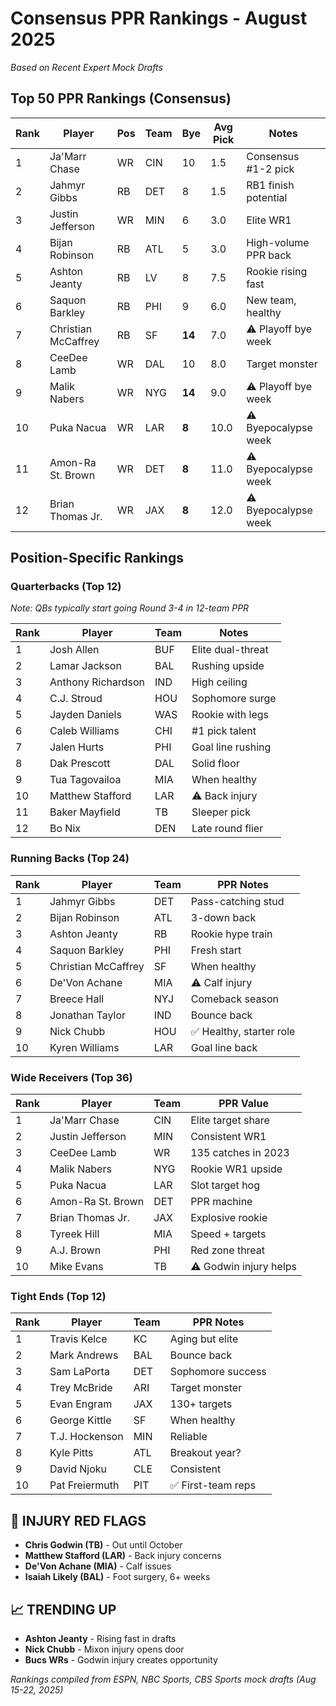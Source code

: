 # Consensus PPR Rankings - August 2025
*Based on Recent Expert Mock Drafts*

## Top 50 PPR Rankings (Consensus)

| Rank | Player | Pos | Team | Bye | Avg Pick | Notes |
|------|---------|-----|------|-----|----------|--------|
| 1 | Ja'Marr Chase | WR | CIN | 10 | 1.5 | Consensus #1-2 pick |
| 2 | Jahmyr Gibbs | RB | DET | 8 | 1.5 | RB1 finish potential |
| 3 | Justin Jefferson | WR | MIN | 6 | 3.0 | Elite WR1 |
| 4 | Bijan Robinson | RB | ATL | 5 | 3.0 | High-volume PPR back |
| 5 | Ashton Jeanty | RB | LV | 8 | 7.5 | Rookie rising fast |
| 6 | Saquon Barkley | RB | PHI | 9 | 6.0 | New team, healthy |
| 7 | Christian McCaffrey | RB | SF | **14** | 7.0 | ⚠️ Playoff bye week |
| 8 | CeeDee Lamb | WR | DAL | 10 | 8.0 | Target monster |
| 9 | Malik Nabers | WR | NYG | **14** | 9.0 | ⚠️ Playoff bye week |
| 10 | Puka Nacua | WR | LAR | **8** | 10.0 | ⚠️ Byepocalypse week |
| 11 | Amon-Ra St. Brown | WR | DET | **8** | 11.0 | ⚠️ Byepocalypse week |
| 12 | Brian Thomas Jr. | WR | JAX | **8** | 12.0 | ⚠️ Byepocalypse week |

## Position-Specific Rankings

### Quarterbacks (Top 12)
*Note: QBs typically start going Round 3-4 in 12-team PPR*

| Rank | Player | Team | Notes |
|------|---------|------|--------|
| 1 | Josh Allen | BUF | Elite dual-threat |
| 2 | Lamar Jackson | BAL | Rushing upside |
| 3 | Anthony Richardson | IND | High ceiling |
| 4 | C.J. Stroud | HOU | Sophomore surge |
| 5 | Jayden Daniels | WAS | Rookie with legs |
| 6 | Caleb Williams | CHI | #1 pick talent |
| 7 | Jalen Hurts | PHI | Goal line rushing |
| 8 | Dak Prescott | DAL | Solid floor |
| 9 | Tua Tagovailoa | MIA | When healthy |
| 10 | Matthew Stafford | LAR | ⚠️ Back injury |
| 11 | Baker Mayfield | TB | Sleeper pick |
| 12 | Bo Nix | DEN | Late round flier |

### Running Backs (Top 24)

| Rank | Player | Team | PPR Notes |
|------|---------|------|-----------|
| 1 | Jahmyr Gibbs | DET | Pass-catching stud |
| 2 | Bijan Robinson | ATL | 3-down back |
| 3 | Ashton Jeanty | RB | Rookie hype train |
| 4 | Saquon Barkley | PHI | Fresh start |
| 5 | Christian McCaffrey | SF | When healthy |
| 6 | De'Von Achane | MIA | ⚠️ Calf injury |
| 7 | Breece Hall | NYJ | Comeback season |
| 8 | Jonathan Taylor | IND | Bounce back |
| 9 | Nick Chubb | HOU | ✅ Healthy, starter role |
| 10 | Kyren Williams | LAR | Goal line back |

### Wide Receivers (Top 36)

| Rank | Player | Team | PPR Value |
|------|---------|------|-----------|
| 1 | Ja'Marr Chase | CIN | Elite target share |
| 2 | Justin Jefferson | MIN | Consistent WR1 |
| 3 | CeeDee Lamb | WR | 135 catches in 2023 |
| 4 | Malik Nabers | NYG | Rookie WR1 upside |
| 5 | Puka Nacua | LAR | Slot target hog |
| 6 | Amon-Ra St. Brown | DET | PPR machine |
| 7 | Brian Thomas Jr. | JAX | Explosive rookie |
| 8 | Tyreek Hill | MIA | Speed + targets |
| 9 | A.J. Brown | PHI | Red zone threat |
| 10 | Mike Evans | TB | ⚠️ Godwin injury helps |

### Tight Ends (Top 12)

| Rank | Player | Team | PPR Notes |
|------|---------|------|-----------|
| 1 | Travis Kelce | KC | Aging but elite |
| 2 | Mark Andrews | BAL | Bounce back |
| 3 | Sam LaPorta | DET | Sophomore success |
| 4 | Trey McBride | ARI | Target monster |
| 5 | Evan Engram | JAX | 130+ targets |
| 6 | George Kittle | SF | When healthy |
| 7 | T.J. Hockenson | MIN | Reliable |
| 8 | Kyle Pitts | ATL | Breakout year? |
| 9 | David Njoku | CLE | Consistent |
| 10 | Pat Freiermuth | PIT | ✅ First-team reps |

## 🚨 INJURY RED FLAGS
- **Chris Godwin (TB)** - Out until October
- **Matthew Stafford (LAR)** - Back injury concerns
- **De'Von Achane (MIA)** - Calf issues
- **Isaiah Likely (BAL)** - Foot surgery, 6+ weeks

## 📈 TRENDING UP
- **Ashton Jeanty** - Rising fast in drafts
- **Nick Chubb** - Mixon injury opens door
- **Bucs WRs** - Godwin injury creates opportunity

*Rankings compiled from ESPN, NBC Sports, CBS Sports mock drafts (Aug 15-22, 2025)*